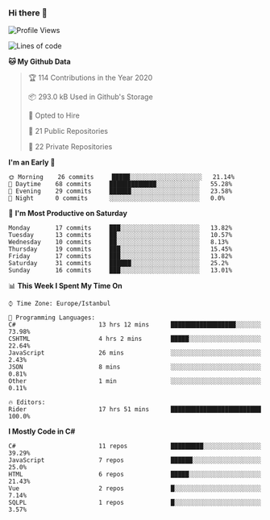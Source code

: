 ### Hi there 👋

<!--START_SECTION:waka-->
![Profile Views](http://img.shields.io/badge/Profile%20Views-2-blue)

![Lines of code](https://img.shields.io/badge/From%20Hello%20World%20I%27ve%20Written-19.4%20million%20lines%20of%20code-blue)

**🐱 My Github Data** 

> 🏆 114 Contributions in the Year 2020
 > 
> 📦 293.0 kB Used in Github's Storage 
 > 
> 💼 Opted to Hire
 > 
> 📜 21 Public Repositories
 > 
> 🔑 22 Private Repositories 

**I'm an Early 🐤** 

```text
🌞 Morning    26 commits     █████░░░░░░░░░░░░░░░░░░░░   21.14% 
🌆 Daytime    68 commits     █████████████░░░░░░░░░░░░   55.28% 
🌃 Evening    29 commits     ██████░░░░░░░░░░░░░░░░░░░   23.58% 
🌙 Night      0 commits      ░░░░░░░░░░░░░░░░░░░░░░░░░   0.0%

```
📅 **I'm Most Productive on Saturday** 

```text
Monday       17 commits     ███░░░░░░░░░░░░░░░░░░░░░░   13.82% 
Tuesday      13 commits     ██░░░░░░░░░░░░░░░░░░░░░░░   10.57% 
Wednesday    10 commits     ██░░░░░░░░░░░░░░░░░░░░░░░   8.13% 
Thursday     19 commits     ███░░░░░░░░░░░░░░░░░░░░░░   15.45% 
Friday       17 commits     ███░░░░░░░░░░░░░░░░░░░░░░   13.82% 
Saturday     31 commits     ██████░░░░░░░░░░░░░░░░░░░   25.2% 
Sunday       16 commits     ███░░░░░░░░░░░░░░░░░░░░░░   13.01%

```


📊 **This Week I Spent My Time On** 

```text
⌚︎ Time Zone: Europe/Istanbul

💬 Programming Languages: 
C#                       13 hrs 12 mins      ██████████████████░░░░░░░   73.98% 
CSHTML                   4 hrs 2 mins        █████░░░░░░░░░░░░░░░░░░░░   22.64% 
JavaScript               26 mins             ░░░░░░░░░░░░░░░░░░░░░░░░░   2.43% 
JSON                     8 mins              ░░░░░░░░░░░░░░░░░░░░░░░░░   0.81% 
Other                    1 min               ░░░░░░░░░░░░░░░░░░░░░░░░░   0.11%

🔥 Editors: 
Rider                    17 hrs 51 mins      █████████████████████████   100.0%

```

**I Mostly Code in C#** 

```text
C#                       11 repos            █████████░░░░░░░░░░░░░░░░   39.29% 
JavaScript               7 repos             ██████░░░░░░░░░░░░░░░░░░░   25.0% 
HTML                     6 repos             █████░░░░░░░░░░░░░░░░░░░░   21.43% 
Vue                      2 repos             █░░░░░░░░░░░░░░░░░░░░░░░░   7.14% 
SQLPL                    1 repos             █░░░░░░░░░░░░░░░░░░░░░░░░   3.57%

```



<!--END_SECTION:waka-->

<!--
**ebubekirdinc/ebubekirdinc** is a ✨ _special_ ✨ repository because its `README.md` (this file) appears on your GitHub profile.

Here are some ideas to get you started:

- 🔭 I’m currently working on ...
- 🌱 I’m currently learning ...
- 👯 I’m looking to collaborate on ...
- 🤔 I’m looking for help with ...
- 💬 Ask me about ...
- 📫 How to reach me: ...
- 😄 Pronouns: ...
- ⚡ Fun fact: ...
-->
